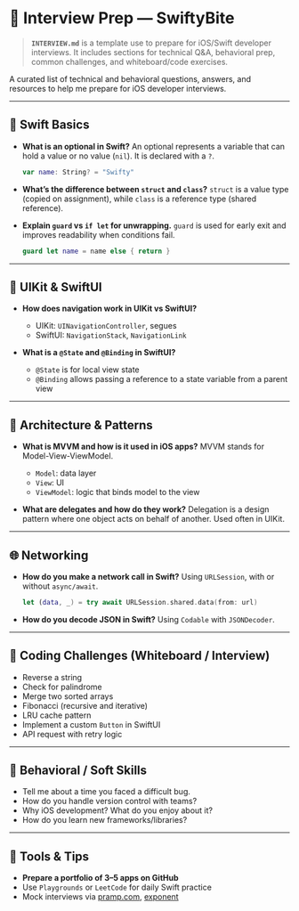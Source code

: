 # 🧪 Interview Prep — SwiftyBite
> **`INTERVIEW.md`** is a template use to prepare for iOS/Swift developer interviews. It includes sections for technical Q\&A, behavioral prep, common challenges, and whiteboard/code exercises.


A curated list of technical and behavioral questions, answers, and resources to help me prepare for iOS developer interviews.

---

## 📘 Swift Basics

* **What is an optional in Swift?**
  An optional represents a variable that can hold a value or no value (`nil`). It is declared with a `?`.

  ```swift
  var name: String? = "Swifty"
  ```

* **What’s the difference between `struct` and `class`?**
  `struct` is a value type (copied on assignment), while `class` is a reference type (shared reference).

* **Explain `guard` vs `if let` for unwrapping.**
  `guard` is used for early exit and improves readability when conditions fail.

  ```swift
  guard let name = name else { return }
  ```

---

## 🧱 UIKit & SwiftUI

* **How does navigation work in UIKit vs SwiftUI?**

  * UIKit: `UINavigationController`, segues
  * SwiftUI: `NavigationStack`, `NavigationLink`

* **What is a `@State` and `@Binding` in SwiftUI?**

  * `@State` is for local view state
  * `@Binding` allows passing a reference to a state variable from a parent view

---

## 🔄 Architecture & Patterns

* **What is MVVM and how is it used in iOS apps?**
  MVVM stands for Model-View-ViewModel.

  * `Model`: data layer
  * `View`: UI
  * `ViewModel`: logic that binds model to the view

* **What are delegates and how do they work?**
  Delegation is a design pattern where one object acts on behalf of another. Used often in UIKit.

---

## 🌐 Networking

* **How do you make a network call in Swift?**
  Using `URLSession`, with or without `async/await`.

  ```swift
  let (data, _) = try await URLSession.shared.data(from: url)
  ```

* **How do you decode JSON in Swift?**
  Using `Codable` with `JSONDecoder`.

---

## 🧪 Coding Challenges (Whiteboard / Interview)

* Reverse a string
* Check for palindrome
* Merge two sorted arrays
* Fibonacci (recursive and iterative)
* LRU cache pattern
* Implement a custom `Button` in SwiftUI
* API request with retry logic

---

## 👥 Behavioral / Soft Skills

* Tell me about a time you faced a difficult bug.
* How do you handle version control with teams?
* Why iOS development? What do you enjoy about it?
* How do you learn new frameworks/libraries?

---

## 🧰 Tools & Tips

* **Prepare a portfolio of 3–5 apps on GitHub**
* Use `Playgrounds` or `LeetCode` for daily Swift practice
* Mock interviews via [pramp.com](https://www.pramp.com), [exponent](https://www.tryexponent.com/)
